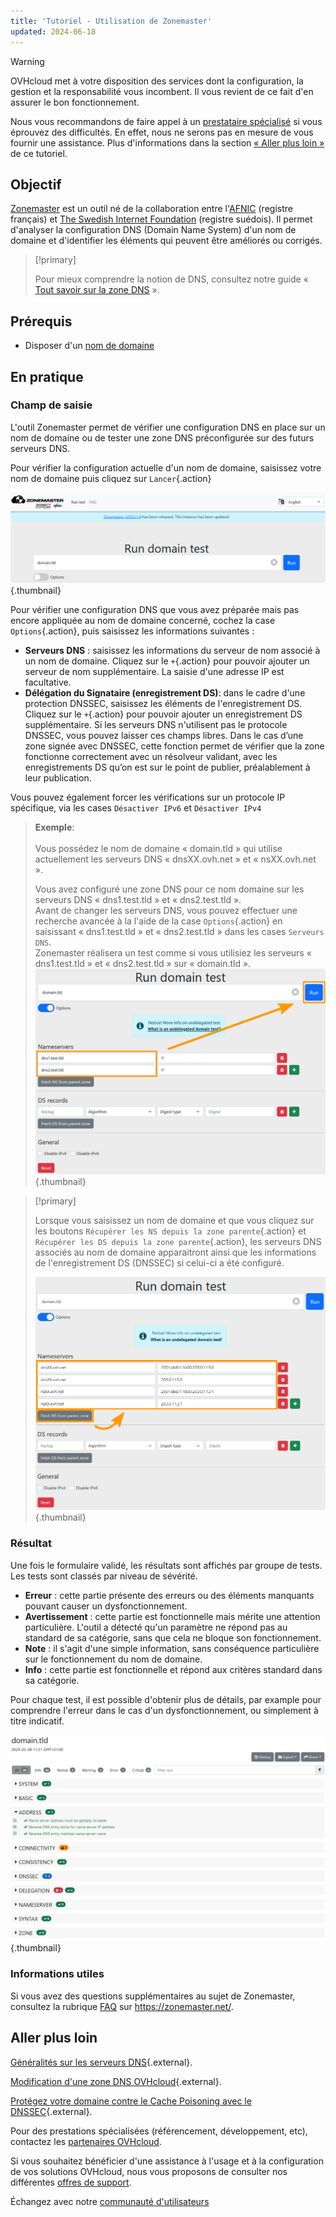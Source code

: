 ```yaml
---
title: 'Tutoriel - Utilisation de Zonemaster'
updated: 2024-06-18
---
```


> [!warning]
>
> OVHcloud met à votre disposition des services dont la configuration, la gestion et la responsabilité vous incombent. Il vous revient de ce fait d'en assurer le bon fonctionnement.
>
> Nous vous recommandons de faire appel à un [prestataire spécialisé](/links/partner) si vous éprouvez des difficultés. En effet, nous ne serons pas en mesure de vous fournir une assistance. Plus d'informations dans la section [« Aller plus loin »](#go-further) de ce tutoriel.
>

## Objectif

[Zonemaster](https://zonemaster.net/fr/run-test) est un outil né de la collaboration entre l'[AFNIC](https://www.afnic.fr/) (registre français) et [The Swedish Internet Foundation](https://internetstiftelsen.se/en/) (registre suédois). Il permet d'analyser la configuration DNS (Domain Name System) d'un nom de domaine et d'identifier les éléments qui peuvent être améliorés ou corrigés.

> [!primary]
>
> Pour mieux comprendre la notion de DNS, consultez notre guide « [Tout savoir sur la zone DNS](/pages/web_cloud/domains/dns_zone_general_information) ».

## Prérequis

- Disposer d'un [nom de domaine](/links/web/domains)

## En pratique

### Champ de saisie

L'outil Zonemaster permet de vérifier une configuration DNS en place sur un nom de domaine ou de tester une zone DNS préconfigurée sur des futurs serveurs DNS.

Pour vérifier la configuration actuelle d'un nom de domaine, saisissez votre nom de domaine puis cliquez sur `Lancer`{.action}

![Capture d'écran du formulaire de Zonemaster. Le domaine « domain.tld » a été saisi et est prêt à être testé.](images/run-domain-test.png){.thumbnail}

Pour vérifier une configuration DNS que vous avez préparée mais pas encore appliquée au nom de domaine concerné, cochez la case `Options`{.action}, puis saisissez les informations suivantes :

- **Serveurs DNS** : saisissez les informations du serveur de nom associé à un nom de domaine. Cliquez sur le `+`{.action} pour pouvoir ajouter un serveur de nom supplémentaire. La saisie d'une adresse IP est facultative.
- **Délégation du Signataire (enregistrement DS)**: dans le cadre d'une protection DNSSEC, saisissez les éléments de l'enregistrement DS. Cliquez sur le `+`{.action} pour pouvoir ajouter un enregistrement DS supplémentaire. Si les serveurs DNS n'utilisent pas le protocole DNSSEC, vous pouvez laisser ces champs libres. Dans le cas d’une zone signée avec DNSSEC, cette fonction permet de vérifier que la zone fonctionne correctement avec un résolveur validant, avec les enregistrements DS qu’on est sur le point de publier, préalablement à leur publication.

Vous pouvez également forcer les vérifications sur un protocole IP spécifique, via les cases `Désactiver IPv6` et `Désactiver IPv4`

> **Exemple**:<br><br> Vous possédez le nom de domaine « domain.tld » qui utilise actuellement les serveurs DNS « dnsXX.ovh.net » et  « nsXX.ovh.net ».
>
>Vous avez configuré une zone DNS pour ce nom domaine sur les serveurs DNS « dns1.test.tld » et « dns2.test.tld ».<br>
> Avant de changer les serveurs DNS, vous pouvez effectuer une recherche avancée à la l'aide de la case `Options`{.action} en saisissant « dns1.test.tld » et « dns2.test.tld » dans les cases `Serveurs DNS`.<br>
> Zonemaster réalisera un test comme si vous utilisiez les serveurs « dns1.test.tld » et « dns2.test.tld » sur « domain.tld ».<br>
> ![Capture d'écran des options avancées du formulaire de Zonemaster. Les deux serveurs de noms « dns1.test.tld » et « dns2.test.tld » ont été saisis dans la section « Serveurs de noms » du formulaire.](images/run-domain-test-nameservers-option.png){.thumbnail}

> [!primary]
>
> Lorsque vous saisissez un nom de domaine et que vous cliquez sur les boutons `Récupérer les NS depuis la zone parente`{.action} et `Récupérer les DS depuis la zone parente`{.action}, les serveurs DNS associés au nom de domaine apparaitront ainsi que les informations de l'enregistrement DS (DNSSEC) si celui-ci a été configuré.
>
> ![Capture d'écran de la page de résultats de Zonemaster pour le domaine « domain.tld ». La section « Adresses » est développée.](images/fetch-ns-from-parent-zone.png){.thumbnail}

### Résultat

Une fois le formulaire validé, les résultats sont affichés par groupe de tests. Les tests sont classés par niveau de sévérité.

- **Erreur** : cette partie présente des erreurs ou des éléments manquants pouvant causer un dysfonctionnement.
- **Avertissement** : cette partie est fonctionnelle mais mérite une attention particulière. L'outil a détecté qu'un paramètre ne répond pas au standard de sa catégorie, sans que cela ne bloque son fonctionnement.
- **Note** : il s'agit d'une simple information, sans conséquence particulière sur le fonctionnement du nom de domaine.
- **Info** : cette partie est fonctionnelle et répond aux critères standard dans sa catégorie.

Pour chaque test, il est possible d'obtenir plus de détails, par example pour comprendre l'erreur dans le cas d'un dysfonctionnement, ou simplement à titre indicatif.

![domains](images/domain-analysis.png){.thumbnail}

### Informations utiles

Si vous avez des questions supplémentaires au sujet de Zonemaster, consultez la rubrique [FAQ](https://zonemaster.net/fr/faq) sur <https://zonemaster.net/>.

## Aller plus loin <a name="go-further"></a>

[Généralités sur les serveurs DNS](/pages/web_cloud/domains/dns_server_general_information){.external}.

[Modification d'une zone DNS OVHcloud](/pages/web_cloud/domains/dns_zone_edit){.external}.

[Protégez votre domaine contre le Cache Poisoning avec le DNSSEC](/links/web/domains-dnssec){.external}.

Pour des prestations spécialisées (référencement, développement, etc), contactez les [partenaires OVHcloud](/links/partner).

Si vous souhaitez bénéficier d'une assistance à l'usage et à la configuration de vos solutions OVHcloud, nous vous proposons de consulter nos différentes [offres de support](/links/support).

Échangez avec notre [communauté d'utilisateurs](/links/community)